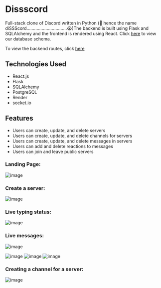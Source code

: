 # Dissscord

Full-stack clone of Discord written in Python (🐍 hence the name diSSScord................................😭)The backend is built using Flask and SQLAlchemy and the frontend is rendered using React. Click [here](https://github.com/aznguymp4/Dissscord/wiki) to view our database schema. 


To view the backend routes, click [here](https://dissscord.onrender.com/api/docs)

## Technologies Used
- React.js
- Flask
- SQLAlchemy
- PostgreSQL
- Render
- socket.io

## Features
 - Users can create, update, and delete servers
 - Users can create, update, and delete channels for servers
 - Users can create, update, and delete messages in servers	
 - Users can add and delete reactions to messages
 - Users can join and leave public servers

### Landing Page:
![image](https://github.com/aznguymp4/Dissscord/assets/143149304/a418308a-aaf2-4126-a985-55f0c22efded)
### Create a server:
![image](https://github.com/aznguymp4/Dissscord/assets/143149304/19ea6bfe-cc0d-4160-a70f-429258063725)
### Live typing status: 
![image](https://github.com/aznguymp4/Dissscord/assets/143149304/4cd1bf7c-3bef-408e-8ad4-0845e860b6db)
### Live messages:
![image](https://github.com/aznguymp4/Dissscord/assets/143149304/782d139e-6975-41ca-bc40-8c09caf4dd28)


![image](https://github.com/aznguymp4/Dissscord/assets/143149304/510a5849-da09-49a5-8c5e-6c34a705cbc2)
![image](https://github.com/aznguymp4/Dissscord/assets/143149304/64740994-b3f1-470b-a606-4c5e79a11bc3)
![image](https://github.com/aznguymp4/Dissscord/assets/143149304/53877b76-97d2-4890-883e-70edc0f04ba9)


### Creating a channel for a server:
![image](https://github.com/aznguymp4/Dissscord/assets/143149304/fcf1fc6e-a4a5-426f-8508-a15c188da55e)
